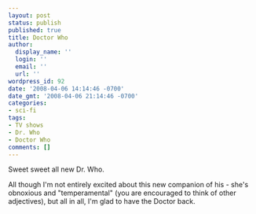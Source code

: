 ```yaml
---
layout: post
status: publish
published: true
title: Doctor Who
author:
  display_name: ''
  login: ''
  email: ''
  url: ''
wordpress_id: 92
date: '2008-04-06 14:14:46 -0700'
date_gmt: '2008-04-06 21:14:46 -0700'
categories:
- sci-fi
tags:
- TV shows
- Dr. Who
- Doctor Who
comments: []
---
```

Sweet sweet all new Dr. Who.

All though I'm not entirely excited about this new companion of his - she's obnoxious and "temperamental" (you are encouraged to think of other adjectives), but all in all, I'm glad to have the Doctor back.

